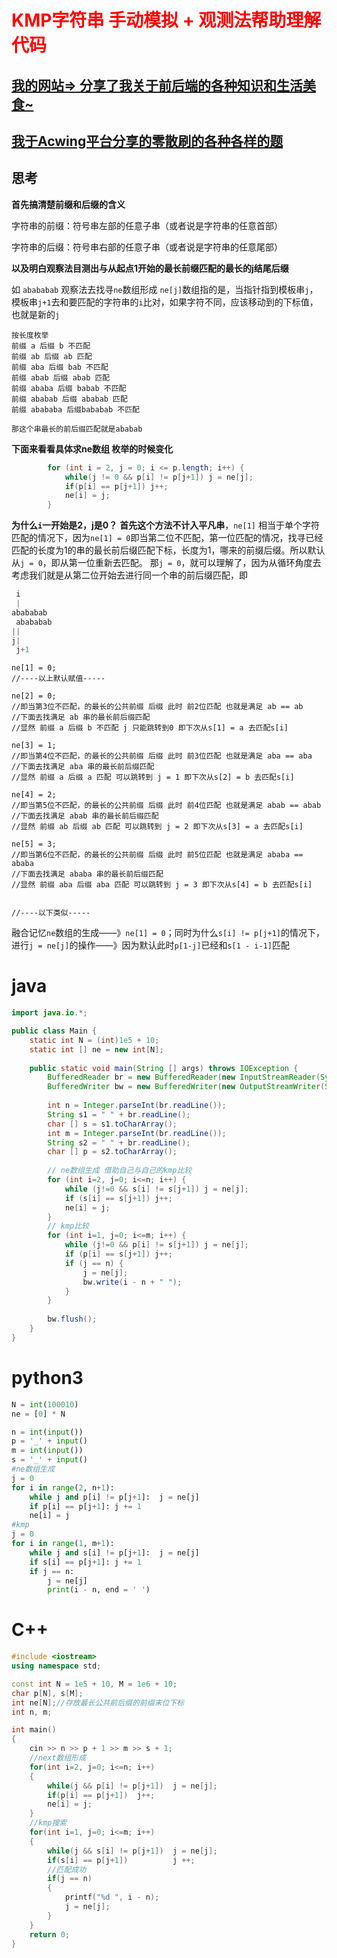 # <font color='red'>KMP字符串 手动模拟 + 观测法帮助理解代码</font>
## [我的网站=> 分享了我关于前后端的各种知识和生活美食~](https://www.fanxy.cloud)

## [我于Acwing平台分享的零散刷的各种各样的题](https://www.acwing.com/blog/content/33005/) 

## 思考

**首先搞清楚前缀和后缀的含义**

字符串的前缀：符号串左部的任意子串（或者说是字符串的任意首部）

字符串的后缀：符号串右部的任意子串（或者说是字符串的任意尾部）

**以及明白观察法目测出与从起点1开始的最长前缀匹配的最长的j结尾后缀**

如 `abababab` 观察法去找寻`ne`数组形成
`ne[j]`数组指的是，当指针指到模板串`j`，模板串`j+1`去和要匹配的字符串的`i`比对，如果字符不同，应该移动到的下标值，也就是新的`j`

```apl
按长度枚举
前缀 a 后缀 b 不匹配
前缀 ab 后缀 ab 匹配
前缀 aba 后缀 bab 不匹配
前缀 abab 后缀 abab 匹配
前缀 ababa 后缀 babab 不匹配
前缀 ababab 后缀 ababab 匹配
前缀 abababa 后缀bababab 不匹配

那这个串最长的前后缀匹配就是ababab
```

**下面来看看具体求ne数组 枚举的时候变化**
```java
        for (int i = 2, j = 0; i <= p.length; i++) {
            while(j != 0 && p[i] != p[j+1]) j = ne[j];
            if(p[i] == p[j+1]) j++;
            ne[i] = j;
        }
```
**为什么`i`一开始是2，j是0？**
**首先这个方法不计入平凡串**，`ne[1]` 相当于单个字符匹配的情况下，因为`ne[1] = 0`即当第二位不匹配，第一位匹配的情况，找寻已经匹配的长度为1的串的最长前后缀匹配下标，长度为1，哪来的前缀后缀。所以默认从`j = 0`，即从第一位重新去匹配。
那`j = 0`，就可以理解了，因为从循环角度去考虑我们就是从第二位开始去进行同一个串的前后缀匹配，即

```java
 i
 |
abababab
 abababab
||
j|
 j+1
```

```apl
ne[1] = 0;
//----以上默认赋值-----

ne[2] = 0; 
//即当第3位不匹配，的最长的公共前缀 后缀 此时 前2位匹配 也就是满足 ab == ab 
//下面去找满足 ab 串的最长前后缀匹配
//显然 前缀 a 后缀 b 不匹配 j 只能跳转到0 即下次从s[1] = a 去匹配s[i]

ne[3] = 1;
//即当第4位不匹配，的最长的公共前缀 后缀 此时 前3位匹配 也就是满足 aba == aba
//下面去找满足 aba 串的最长前后缀匹配
//显然 前缀 a 后缀 a 匹配 可以跳转到 j = 1 即下次从s[2] = b 去匹配s[i]

ne[4] = 2;
//即当第5位不匹配，的最长的公共前缀 后缀 此时 前4位匹配 也就是满足 abab == abab
//下面去找满足 abab 串的最长前后缀匹配 
//显然 前缀 ab 后缀 ab 匹配 可以跳转到 j = 2 即下次从s[3] = a 去匹配s[i]

ne[5] = 3;
//即当第6位不匹配，的最长的公共前缀 后缀 此时 前5位匹配 也就是满足 ababa == ababa
//下面去找满足 ababa 串的最长前后缀匹配 
//显然 前缀 aba 后缀 aba 匹配 可以跳转到 j = 3 即下次从s[4] = b 去匹配s[i]


//----以下类似-----
```


融合记忆`ne`数组的生成——》`ne[1] = 0`；同时为什么`s[i] != p[j+1]`的情况下，进行`j = ne[j]`的操作——》因为默认此时`p[1-j]`已经和`s[1 - i-1]`匹配

# java
```java
import java.io.*;

public class Main {
    static int N = (int)1e5 + 10;
    static int [] ne = new int[N];
    
    public static void main(String [] args) throws IOException {
        BufferedReader br = new BufferedReader(new InputStreamReader(System.in));
        BufferedWriter bw = new BufferedWriter(new OutputStreamWriter(System.out));
        
        int n = Integer.parseInt(br.readLine());
        String s1 = " " + br.readLine();
        char [] s = s1.toCharArray();
        int m = Integer.parseInt(br.readLine());
        String s2 = " " + br.readLine();
        char [] p = s2.toCharArray();
        
        // ne数组生成 借助自己与自己的kmp比较
        for (int i=2, j=0; i<=n; i++) {
            while (j!=0 && s[i] != s[j+1]) j = ne[j];
            if (s[i] == s[j+1]) j++;
            ne[i] = j;
        }
        // kmp比较
        for (int i=1, j=0; i<=m; i++) {
            while (j!=0 && p[i] != s[j+1]) j = ne[j];
            if (p[i] == s[j+1]) j++;
            if (j == n) {
                j = ne[j];
                bw.write(i - n + " ");
            }
        }
        
        bw.flush();
    }
}
```

# python3
```python
N = int(100010)
ne = [0] * N

n = int(input())
p = '_' + input()
m = int(input())
s = '_' + input()
#ne数组生成
j = 0
for i in range(2, n+1):
    while j and p[i] != p[j+1]:  j = ne[j]
    if p[i] == p[j+1]: j += 1
    ne[i] = j
#kmp
j = 0
for i in range(1, m+1):
    while j and s[i] != p[j+1]:  j = ne[j]
    if s[i] == p[j+1]: j += 1
    if j == n:
        j = ne[j]
        print(i - n, end = ' ')
```
# C++
```c++
#include <iostream>
using namespace std;

const int N = 1e5 + 10, M = 1e6 + 10;
char p[N], s[M];
int ne[N];//存放最长公共前后缀的前缀末位下标
int n, m;

int main()
{
    cin >> n >> p + 1 >> m >> s + 1;
    //next数组形成
    for(int i=2, j=0; i<=n; i++)
    {
        while(j && p[i] != p[j+1])  j = ne[j];
        if(p[i] == p[j+1])  j++;
        ne[i] = j;
    }
    //kmp搜索
    for(int i=1, j=0; i<=m; i++)
    {
        while(j && s[i] != p[j+1])  j = ne[j];
        if(s[i] == p[j+1])          j ++;
        //匹配成功
        if(j == n)
        {
            printf("%d ", i - n);
            j = ne[j];
        }
    } 
    return 0;
}
```